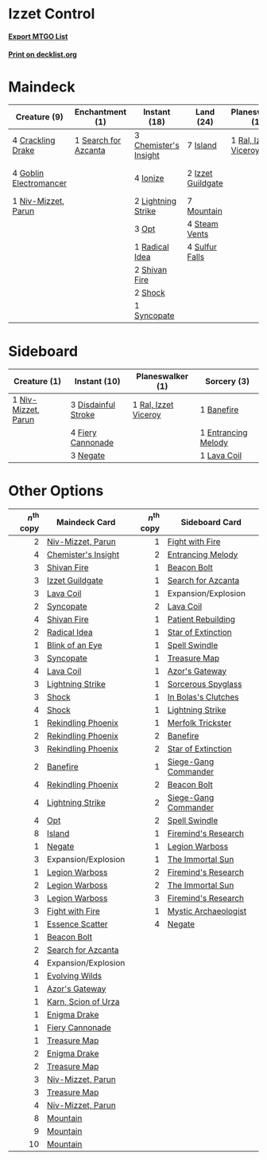 # Izzet Control

#### [Export MTGO List](../collection/Izzet%20Control/Izzet%20Control.txt)
#### [Print on decklist.org](http://decklist.org/?deckmain=1%09Banefire%0A3%09Chemister's%20Insight%0A4%09Crackling%20Drake%0A2%09Expansion/Explosion%0A2%09Fight%20with%20Fire%0A4%09Goblin%20Electromancer%0A4%09Ionize%0A7%09Island%0A2%09Izzet%20Guildgate%0A2%09Lava%20Coil%0A2%09Lightning%20Strike%0A7%09Mountain%0A1%09Niv-Mizzet,%20Parun%0A3%09Opt%0A1%09Radical%20Idea%0A1%09Ral,%20Izzet%20Viceroy%0A1%09Search%20for%20Azcanta%0A2%09Shivan%20Fire%0A2%09Shock%0A4%09Steam%20Vents%0A4%09Sulfur%20Falls%0A1%09Syncopate&deckside=1%09Banefire%0A3%09Disdainful%20Stroke%0A1%09Entrancing%20Melody%0A4%09Fiery%20Cannonade%0A1%09Lava%20Coil%0A3%09Negate%0A1%09Niv-Mizzet,%20Parun%0A1%09Ral,%20Izzet%20Viceroy)
# Maindeck

|                                          Creature (9)                                           |                                        Enchantment (1)                                        |                                          Instant (18)                                          |                                         Land (24)                                          |                                       Planeswalker (1)                                        |                                        Sorcery (5)                                         |     Unknown (2)     |
|-------------------------------------------------------------------------------------------------|-----------------------------------------------------------------------------------------------|------------------------------------------------------------------------------------------------|--------------------------------------------------------------------------------------------|-----------------------------------------------------------------------------------------------|--------------------------------------------------------------------------------------------|---------------------|
|4 [Crackling Drake](http://gatherer.wizards.com/Pages/Card/Details.aspx?multiverseid=452913)     |1 [Search for Azcanta](http://gatherer.wizards.com/Pages/Card/Details.aspx?multiverseid=435226)|3 [Chemister's Insight](http://gatherer.wizards.com/Pages/Card/Details.aspx?multiverseid=452782)|7 [Island](http://gatherer.wizards.com/Pages/Card/Details.aspx?multiverseid=439602)         |1 [Ral, Izzet Viceroy](http://gatherer.wizards.com/Pages/Card/Details.aspx?multiverseid=452945)|1 [Banefire](http://gatherer.wizards.com/Pages/Card/Details.aspx?multiverseid=397676)       |2 Expansion/Explosion|
|4 [Goblin Electromancer](http://gatherer.wizards.com/Pages/Card/Details.aspx?multiverseid=425991)|                                                                                               |4 [Ionize](http://gatherer.wizards.com/Pages/Card/Details.aspx?multiverseid=452929)             |2 [Izzet Guildgate](http://gatherer.wizards.com/Pages/Card/Details.aspx?multiverseid=426062)|                                                                                               |2 [Fight with Fire](http://gatherer.wizards.com/Pages/Card/Details.aspx?multiverseid=443007)|                     |
|1 [Niv-Mizzet, Parun](http://gatherer.wizards.com/Pages/Card/Details.aspx?multiverseid=452942)   |                                                                                               |2 [Lightning Strike](http://gatherer.wizards.com/Pages/Card/Details.aspx?multiverseid=435303)   |7 [Mountain](http://gatherer.wizards.com/Pages/Card/Details.aspx?multiverseid=439604)       |                                                                                               |2 [Lava Coil](http://gatherer.wizards.com/Pages/Card/Details.aspx?multiverseid=452858)      |                     |
|                                                                                                 |                                                                                               |3 [Opt](http://gatherer.wizards.com/Pages/Card/Details.aspx?multiverseid=435217)                |4 [Steam Vents](http://gatherer.wizards.com/Pages/Card/Details.aspx?multiverseid=405109)    |                                                                                               |                                                                                            |                     |
|                                                                                                 |                                                                                               |1 [Radical Idea](http://gatherer.wizards.com/Pages/Card/Details.aspx?multiverseid=452802)       |4 [Sulfur Falls](http://gatherer.wizards.com/Pages/Card/Details.aspx?multiverseid=241987)   |                                                                                               |                                                                                            |                     |
|                                                                                                 |                                                                                               |2 [Shivan Fire](http://gatherer.wizards.com/Pages/Card/Details.aspx?multiverseid=443030)        |                                                                                            |                                                                                               |                                                                                            |                     |
|                                                                                                 |                                                                                               |2 [Shock](http://gatherer.wizards.com/Pages/Card/Details.aspx?multiverseid=386365)              |                                                                                            |                                                                                               |                                                                                            |                     |
|                                                                                                 |                                                                                               |1 [Syncopate](http://gatherer.wizards.com/Pages/Card/Details.aspx?multiverseid=270369)          |                                                                                            |                                                                                               |                                                                                            |                     |


# Sideboard

|                                         Creature (1)                                         |                                         Instant (10)                                         |                                       Planeswalker (1)                                        |                                         Sorcery (3)                                          |
|----------------------------------------------------------------------------------------------|----------------------------------------------------------------------------------------------|-----------------------------------------------------------------------------------------------|----------------------------------------------------------------------------------------------|
|1 [Niv-Mizzet, Parun](http://gatherer.wizards.com/Pages/Card/Details.aspx?multiverseid=452942)|3 [Disdainful Stroke](http://gatherer.wizards.com/Pages/Card/Details.aspx?multiverseid=446776)|1 [Ral, Izzet Viceroy](http://gatherer.wizards.com/Pages/Card/Details.aspx?multiverseid=452945)|1 [Banefire](http://gatherer.wizards.com/Pages/Card/Details.aspx?multiverseid=397676)         |
|                                                                                              |4 [Fiery Cannonade](http://gatherer.wizards.com/Pages/Card/Details.aspx?multiverseid=435297)  |                                                                                               |1 [Entrancing Melody](http://gatherer.wizards.com/Pages/Card/Details.aspx?multiverseid=435207)|
|                                                                                              |3 [Negate](http://gatherer.wizards.com/Pages/Card/Details.aspx?multiverseid=447135)           |                                                                                               |1 [Lava Coil](http://gatherer.wizards.com/Pages/Card/Details.aspx?multiverseid=452858)        |


# Other Options

|*n*<sup>th</sup> copy|                                        Maindeck Card                                         |*n*<sup>th</sup> copy|                                        Sideboard Card                                         |
|--------------------:|----------------------------------------------------------------------------------------------|--------------------:|-----------------------------------------------------------------------------------------------|
|                    2|[Niv-Mizzet, Parun](http://gatherer.wizards.com/Pages/Card/Details.aspx?multiverseid=452942)  |                    1|[Fight with Fire](http://gatherer.wizards.com/Pages/Card/Details.aspx?multiverseid=443007)     |
|                    4|[Chemister's Insight](http://gatherer.wizards.com/Pages/Card/Details.aspx?multiverseid=452782)|                    2|[Entrancing Melody](http://gatherer.wizards.com/Pages/Card/Details.aspx?multiverseid=435207)   |
|                    3|[Shivan Fire](http://gatherer.wizards.com/Pages/Card/Details.aspx?multiverseid=443030)        |                    1|[Beacon Bolt](http://gatherer.wizards.com/Pages/Card/Details.aspx?multiverseid=452904)         |
|                    3|[Izzet Guildgate](http://gatherer.wizards.com/Pages/Card/Details.aspx?multiverseid=426062)    |                    1|[Search for Azcanta](http://gatherer.wizards.com/Pages/Card/Details.aspx?multiverseid=435226)  |
|                    3|[Lava Coil](http://gatherer.wizards.com/Pages/Card/Details.aspx?multiverseid=452858)          |                    1|Expansion/Explosion                                                                            |
|                    2|[Syncopate](http://gatherer.wizards.com/Pages/Card/Details.aspx?multiverseid=270369)          |                    2|[Lava Coil](http://gatherer.wizards.com/Pages/Card/Details.aspx?multiverseid=452858)           |
|                    4|[Shivan Fire](http://gatherer.wizards.com/Pages/Card/Details.aspx?multiverseid=443030)        |                    1|[Patient Rebuilding](http://gatherer.wizards.com/Pages/Card/Details.aspx?multiverseid=447203)  |
|                    2|[Radical Idea](http://gatherer.wizards.com/Pages/Card/Details.aspx?multiverseid=452802)       |                    1|[Star of Extinction](http://gatherer.wizards.com/Pages/Card/Details.aspx?multiverseid=435315)  |
|                    1|[Blink of an Eye](http://gatherer.wizards.com/Pages/Card/Details.aspx?multiverseid=442934)    |                    1|[Spell Swindle](http://gatherer.wizards.com/Pages/Card/Details.aspx?multiverseid=435235)       |
|                    3|[Syncopate](http://gatherer.wizards.com/Pages/Card/Details.aspx?multiverseid=270369)          |                    1|[Treasure Map](http://gatherer.wizards.com/Pages/Card/Details.aspx?multiverseid=435410)        |
|                    4|[Lava Coil](http://gatherer.wizards.com/Pages/Card/Details.aspx?multiverseid=452858)          |                    1|[Azor's Gateway](http://gatherer.wizards.com/Pages/Card/Details.aspx?multiverseid=439838)      |
|                    3|[Lightning Strike](http://gatherer.wizards.com/Pages/Card/Details.aspx?multiverseid=435303)   |                    1|[Sorcerous Spyglass](http://gatherer.wizards.com/Pages/Card/Details.aspx?multiverseid=435407)  |
|                    3|[Shock](http://gatherer.wizards.com/Pages/Card/Details.aspx?multiverseid=386365)              |                    1|[In Bolas's Clutches](http://gatherer.wizards.com/Pages/Card/Details.aspx?multiverseid=442942) |
|                    4|[Shock](http://gatherer.wizards.com/Pages/Card/Details.aspx?multiverseid=386365)              |                    1|[Lightning Strike](http://gatherer.wizards.com/Pages/Card/Details.aspx?multiverseid=435303)    |
|                    1|[Rekindling Phoenix](http://gatherer.wizards.com/Pages/Card/Details.aspx?multiverseid=439768) |                    1|[Merfolk Trickster](http://gatherer.wizards.com/Pages/Card/Details.aspx?multiverseid=442944)   |
|                    2|[Rekindling Phoenix](http://gatherer.wizards.com/Pages/Card/Details.aspx?multiverseid=439768) |                    2|[Banefire](http://gatherer.wizards.com/Pages/Card/Details.aspx?multiverseid=397676)            |
|                    3|[Rekindling Phoenix](http://gatherer.wizards.com/Pages/Card/Details.aspx?multiverseid=439768) |                    2|[Star of Extinction](http://gatherer.wizards.com/Pages/Card/Details.aspx?multiverseid=435315)  |
|                    2|[Banefire](http://gatherer.wizards.com/Pages/Card/Details.aspx?multiverseid=397676)           |                    1|[Siege-Gang Commander](http://gatherer.wizards.com/Pages/Card/Details.aspx?multiverseid=413689)|
|                    4|[Rekindling Phoenix](http://gatherer.wizards.com/Pages/Card/Details.aspx?multiverseid=439768) |                    2|[Beacon Bolt](http://gatherer.wizards.com/Pages/Card/Details.aspx?multiverseid=452904)         |
|                    4|[Lightning Strike](http://gatherer.wizards.com/Pages/Card/Details.aspx?multiverseid=435303)   |                    2|[Siege-Gang Commander](http://gatherer.wizards.com/Pages/Card/Details.aspx?multiverseid=413689)|
|                    4|[Opt](http://gatherer.wizards.com/Pages/Card/Details.aspx?multiverseid=435217)                |                    2|[Spell Swindle](http://gatherer.wizards.com/Pages/Card/Details.aspx?multiverseid=435235)       |
|                    8|[Island](http://gatherer.wizards.com/Pages/Card/Details.aspx?multiverseid=439602)             |                    1|[Firemind's Research](http://gatherer.wizards.com/Pages/Card/Details.aspx?multiverseid=452921) |
|                    1|[Negate](http://gatherer.wizards.com/Pages/Card/Details.aspx?multiverseid=447135)             |                    1|[Legion Warboss](http://gatherer.wizards.com/Pages/Card/Details.aspx?multiverseid=452859)      |
|                    3|Expansion/Explosion                                                                           |                    1|[The Immortal Sun](http://gatherer.wizards.com/Pages/Card/Details.aspx?multiverseid=439844)    |
|                    1|[Legion Warboss](http://gatherer.wizards.com/Pages/Card/Details.aspx?multiverseid=452859)     |                    2|[Firemind's Research](http://gatherer.wizards.com/Pages/Card/Details.aspx?multiverseid=452921) |
|                    2|[Legion Warboss](http://gatherer.wizards.com/Pages/Card/Details.aspx?multiverseid=452859)     |                    2|[The Immortal Sun](http://gatherer.wizards.com/Pages/Card/Details.aspx?multiverseid=439844)    |
|                    3|[Legion Warboss](http://gatherer.wizards.com/Pages/Card/Details.aspx?multiverseid=452859)     |                    3|[Firemind's Research](http://gatherer.wizards.com/Pages/Card/Details.aspx?multiverseid=452921) |
|                    3|[Fight with Fire](http://gatherer.wizards.com/Pages/Card/Details.aspx?multiverseid=443007)    |                    1|[Mystic Archaeologist](http://gatherer.wizards.com/Pages/Card/Details.aspx?multiverseid=447199)|
|                    1|[Essence Scatter](http://gatherer.wizards.com/Pages/Card/Details.aspx?multiverseid=438446)    |                    4|[Negate](http://gatherer.wizards.com/Pages/Card/Details.aspx?multiverseid=447135)              |
|                    1|[Beacon Bolt](http://gatherer.wizards.com/Pages/Card/Details.aspx?multiverseid=452904)        |                     |                                                                                               |
|                    2|[Search for Azcanta](http://gatherer.wizards.com/Pages/Card/Details.aspx?multiverseid=435226) |                     |                                                                                               |
|                    4|Expansion/Explosion                                                                           |                     |                                                                                               |
|                    1|[Evolving Wilds](http://gatherer.wizards.com/Pages/Card/Details.aspx?multiverseid=397871)     |                     |                                                                                               |
|                    1|[Azor's Gateway](http://gatherer.wizards.com/Pages/Card/Details.aspx?multiverseid=439838)     |                     |                                                                                               |
|                    1|[Karn, Scion of Urza](http://gatherer.wizards.com/Pages/Card/Details.aspx?multiverseid=442889)|                     |                                                                                               |
|                    1|[Enigma Drake](http://gatherer.wizards.com/Pages/Card/Details.aspx?multiverseid=447352)       |                     |                                                                                               |
|                    1|[Fiery Cannonade](http://gatherer.wizards.com/Pages/Card/Details.aspx?multiverseid=435297)    |                     |                                                                                               |
|                    1|[Treasure Map](http://gatherer.wizards.com/Pages/Card/Details.aspx?multiverseid=435410)       |                     |                                                                                               |
|                    2|[Enigma Drake](http://gatherer.wizards.com/Pages/Card/Details.aspx?multiverseid=447352)       |                     |                                                                                               |
|                    2|[Treasure Map](http://gatherer.wizards.com/Pages/Card/Details.aspx?multiverseid=435410)       |                     |                                                                                               |
|                    3|[Niv-Mizzet, Parun](http://gatherer.wizards.com/Pages/Card/Details.aspx?multiverseid=452942)  |                     |                                                                                               |
|                    3|[Treasure Map](http://gatherer.wizards.com/Pages/Card/Details.aspx?multiverseid=435410)       |                     |                                                                                               |
|                    4|[Niv-Mizzet, Parun](http://gatherer.wizards.com/Pages/Card/Details.aspx?multiverseid=452942)  |                     |                                                                                               |
|                    8|[Mountain](http://gatherer.wizards.com/Pages/Card/Details.aspx?multiverseid=439604)           |                     |                                                                                               |
|                    9|[Mountain](http://gatherer.wizards.com/Pages/Card/Details.aspx?multiverseid=439604)           |                     |                                                                                               |
|                   10|[Mountain](http://gatherer.wizards.com/Pages/Card/Details.aspx?multiverseid=439604)           |                     |                                                                                               |

